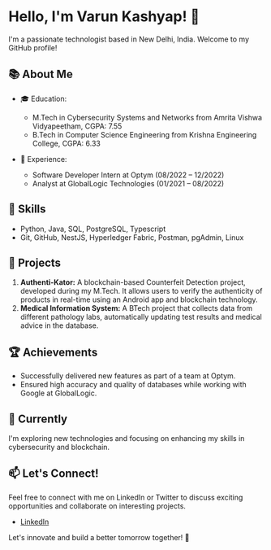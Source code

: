 # Hello, I'm Varun Kashyap! 👋

I'm a passionate technologist based in New Delhi, India. Welcome to my GitHub profile!

## 📚 About Me

- 🎓 Education: 
  - M.Tech in Cybersecurity Systems and Networks from Amrita Vishwa Vidyapeetham, CGPA: 7.55
  - B.Tech in Computer Science Engineering from Krishna Engineering College, CGPA: 6.33

- 💼 Experience: 
  - Software Developer Intern at Optym (08/2022 – 12/2022)
  - Analyst at GlobalLogic Technologies (01/2021 – 08/2022)

## 🚀 Skills

- Python, Java, SQL, PostgreSQL, Typescript
- Git, GitHub, NestJS, Hyperledger Fabric, Postman, pgAdmin, Linux

## 🔭 Projects

1. **Authenti-Kator:** A blockchain-based Counterfeit Detection project, developed during my M.Tech. It allows users to verify the authenticity of products in real-time using an Android app and blockchain technology.
2. **Medical Information System:** A BTech project that collects data from different pathology labs, automatically updating test results and medical advice in the database.

## 🏆 Achievements

- Successfully delivered new features as part of a team at Optym.
- Ensured high accuracy and quality of databases while working with Google at GlobalLogic.

## 🌱 Currently

I'm exploring new technologies and focusing on enhancing my skills in cybersecurity and blockchain.

## 📫 Let's Connect!

Feel free to connect with me on LinkedIn or Twitter to discuss exciting opportunities and collaborate on interesting projects.

- [LinkedIn](https://www.linkedin.com/in/varun-kashyap1207/)

Let's innovate and build a better tomorrow together! 🚀
